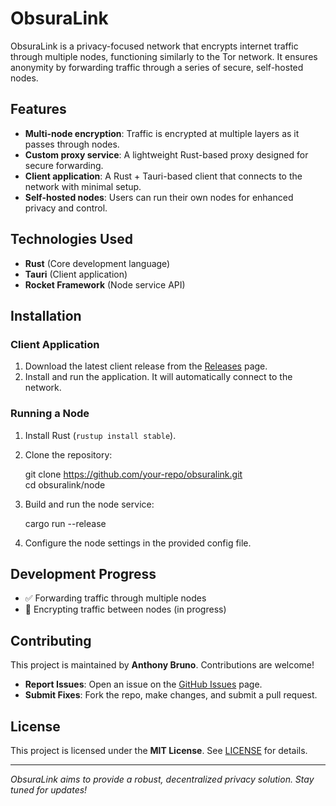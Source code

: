 # ObsuraLink  

ObsuraLink is a privacy-focused network that encrypts internet traffic through multiple nodes, functioning similarly to the Tor network. It ensures anonymity by forwarding traffic through a series of secure, self-hosted nodes.  

## Features  

- **Multi-node encryption**: Traffic is encrypted at multiple layers as it passes through nodes.  
- **Custom proxy service**: A lightweight Rust-based proxy designed for secure forwarding.  
- **Client application**: A Rust + Tauri-based client that connects to the network with minimal setup.  
- **Self-hosted nodes**: Users can run their own nodes for enhanced privacy and control.  

## Technologies Used  

- **Rust** (Core development language)  
- **Tauri** (Client application)  
- **Rocket Framework** (Node service API)  

## Installation  

### Client Application  
1. Download the latest client release from the [Releases](https://github.com/your-repo/releases) page.  
2. Install and run the application. It will automatically connect to the network.  

### Running a Node  
1. Install Rust (`rustup install stable`).  
2. Clone the repository:  

   git clone https://github.com/your-repo/obsuralink.git  
   cd obsuralink/node  

3. Build and run the node service:  

   cargo run --release  

4. Configure the node settings in the provided config file.  

## Development Progress  

- ✅ Forwarding traffic through multiple nodes  
- 🚧 Encrypting traffic between nodes (in progress)  

## Contributing  

This project is maintained by **Anthony Bruno**. Contributions are welcome!  

- **Report Issues**: Open an issue on the [GitHub Issues](https://github.com/your-repo/issues) page.  
- **Submit Fixes**: Fork the repo, make changes, and submit a pull request.  

## License  

This project is licensed under the **MIT License**. See [LICENSE](LICENSE) for details.  

---

*ObsuraLink aims to provide a robust, decentralized privacy solution. Stay tuned for updates!*  